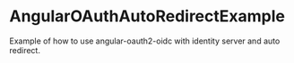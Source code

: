 # AngularOAuthAutoRedirectExample
Example of how to use angular-oauth2-oidc with identity server and auto redirect.
